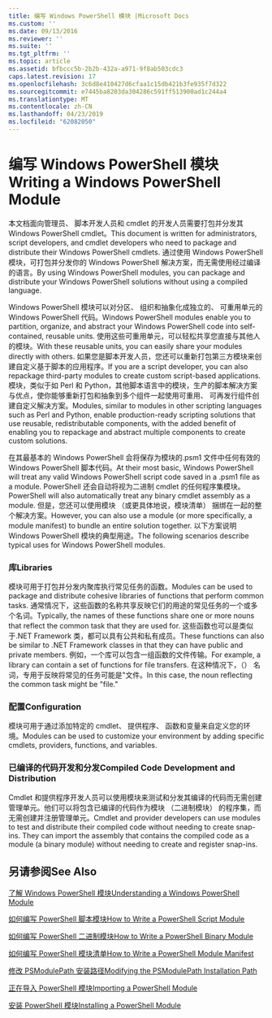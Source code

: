 ```yaml
---
title: 编写 Windows PowerShell 模块 |Microsoft Docs
ms.custom: ''
ms.date: 09/13/2016
ms.reviewer: ''
ms.suite: ''
ms.tgt_pltfrm: ''
ms.topic: article
ms.assetid: bfbccc5b-2b2b-432a-a971-9f8ab503cdc3
caps.latest.revision: 17
ms.openlocfilehash: 3c6d8e410427d6cfaa1c15db421b3fe935f7d322
ms.sourcegitcommit: e7445ba8203da304286c591ff513900ad1c244a4
ms.translationtype: MT
ms.contentlocale: zh-CN
ms.lasthandoff: 04/23/2019
ms.locfileid: "62082050"
---
```

# <a name="writing-a-windows-powershell-module"></a><span data-ttu-id="1b79d-102">编写 Windows PowerShell 模块</span><span class="sxs-lookup"><span data-stu-id="1b79d-102">Writing a Windows PowerShell Module</span></span>

<span data-ttu-id="1b79d-103">本文档面向管理员、 脚本开发人员和 cmdlet 的开发人员需要打包并分发其 Windows PowerShell cmdlet。</span><span class="sxs-lookup"><span data-stu-id="1b79d-103">This document is written for administrators, script developers, and cmdlet developers who need to package and distribute their Windows PowerShell cmdlets.</span></span> <span data-ttu-id="1b79d-104">通过使用 Windows PowerShell 模块，可打包并分发你的 Windows PowerShell 解决方案，而无需使用经过编译的语言。</span><span class="sxs-lookup"><span data-stu-id="1b79d-104">By using Windows PowerShell modules, you can package and distribute your Windows PowerShell solutions without using a compiled language.</span></span>

<span data-ttu-id="1b79d-105">Windows PowerShell 模块可以对分区、 组织和抽象化成独立的、 可重用单元的 Windows PowerShell 代码。</span><span class="sxs-lookup"><span data-stu-id="1b79d-105">Windows PowerShell modules enable you to partition, organize, and abstract your Windows PowerShell code into self-contained, reusable units.</span></span> <span data-ttu-id="1b79d-106">使用这些可重用单元，可以轻松共享您直接与其他人的模块。</span><span class="sxs-lookup"><span data-stu-id="1b79d-106">With these reusable units, you can easily share your modules directly with others.</span></span> <span data-ttu-id="1b79d-107">如果您是脚本开发人员，您还可以重新打包第三方模块来创建自定义基于脚本的应用程序。</span><span class="sxs-lookup"><span data-stu-id="1b79d-107">If you are a script developer, you can also repackage third-party modules to create custom script-based applications.</span></span> <span data-ttu-id="1b79d-108">模块，类似于如 Perl 和 Python，其他脚本语言中的模块，生产的脚本解决方案与优点，使你能够重新打包和抽象到多个组件一起使用可重用、 可再发行组件创建自定义解决方案。</span><span class="sxs-lookup"><span data-stu-id="1b79d-108">Modules, similar to modules in other scripting languages such as Perl and Python, enable production-ready scripting solutions that use reusable, redistributable components, with the added benefit of enabling you to repackage and abstract multiple components to create custom solutions.</span></span>

<span data-ttu-id="1b79d-109">在其最基本的 Windows PowerShell 会将保存为模块的.psm1 文件中任何有效的 Windows PowerShell 脚本代码。</span><span class="sxs-lookup"><span data-stu-id="1b79d-109">At their most basic, Windows PowerShell will treat any valid Windows PowerShell script code saved in a .psm1 file as a module.</span></span> <span data-ttu-id="1b79d-110">PowerShell 还会自动将视为二进制 cmdlet 的任何程序集模块。</span><span class="sxs-lookup"><span data-stu-id="1b79d-110">PowerShell will also automatically treat any binary cmdlet assembly as a module.</span></span> <span data-ttu-id="1b79d-111">但是，您还可以使用模块 （或更具体地说，模块清单） 捆绑在一起的整个解决方案。</span><span class="sxs-lookup"><span data-stu-id="1b79d-111">However, you can also use a module (or more specifically, a module manifest) to bundle an entire solution together.</span></span> <span data-ttu-id="1b79d-112">以下方案说明 Windows PowerShell 模块的典型用途。</span><span class="sxs-lookup"><span data-stu-id="1b79d-112">The following scenarios describe typical uses for Windows PowerShell modules.</span></span>

### <a name="libraries"></a><span data-ttu-id="1b79d-113">库</span><span class="sxs-lookup"><span data-stu-id="1b79d-113">Libraries</span></span>

<span data-ttu-id="1b79d-114">模块可用于打包并分发内聚库执行常见任务的函数。</span><span class="sxs-lookup"><span data-stu-id="1b79d-114">Modules can be used to package and distribute cohesive libraries of functions that perform common tasks.</span></span> <span data-ttu-id="1b79d-115">通常情况下，这些函数的名称共享反映它们的用途的常见任务的一个或多个名词。</span><span class="sxs-lookup"><span data-stu-id="1b79d-115">Typically, the names of these functions share one or more nouns that reflect the common task that they are used for.</span></span> <span data-ttu-id="1b79d-116">这些函数也可以是类似于.NET Framework 类，都可以具有公共和私有成员。</span><span class="sxs-lookup"><span data-stu-id="1b79d-116">These functions can also be similar to .NET Framework classes in that they can have public and private members.</span></span> <span data-ttu-id="1b79d-117">例如，一个库可以包含一组函数的文件传输。</span><span class="sxs-lookup"><span data-stu-id="1b79d-117">For example, a library can contain a set of functions for file transfers.</span></span> <span data-ttu-id="1b79d-118">在这种情况下，（） 名词，专用于反映将常见的任务可能是"文件。</span><span class="sxs-lookup"><span data-stu-id="1b79d-118">In this case, the noun reflecting the common task might be "file."</span></span>

### <a name="configuration"></a><span data-ttu-id="1b79d-119">配置</span><span class="sxs-lookup"><span data-stu-id="1b79d-119">Configuration</span></span>

<span data-ttu-id="1b79d-120">模块可用于通过添加特定的 cmdlet、 提供程序、 函数和变量来自定义您的环境。</span><span class="sxs-lookup"><span data-stu-id="1b79d-120">Modules can be used to customize your environment by adding specific cmdlets, providers, functions, and variables.</span></span>

### <a name="compiled-code-development-and-distribution"></a><span data-ttu-id="1b79d-121">已编译的代码开发和分发</span><span class="sxs-lookup"><span data-stu-id="1b79d-121">Compiled Code Development and Distribution</span></span>

<span data-ttu-id="1b79d-122">Cmdlet 和提供程序开发人员可以使用模块来测试和分发其编译的代码而无需创建管理单元。他们可以将包含已编译的代码作为模块 （二进制模块） 的程序集，而无需创建并注册管理单元。</span><span class="sxs-lookup"><span data-stu-id="1b79d-122">Cmdlet and provider developers can use modules to test and distribute their compiled code without needing to create snap-ins. They can import the assembly that contains the compiled code as a module (a binary module) without needing to create and register snap-ins.</span></span>

## <a name="see-also"></a><span data-ttu-id="1b79d-123">另请参阅</span><span class="sxs-lookup"><span data-stu-id="1b79d-123">See Also</span></span>

[<span data-ttu-id="1b79d-124">了解 Windows PowerShell 模块</span><span class="sxs-lookup"><span data-stu-id="1b79d-124">Understanding a Windows PowerShell Module</span></span>](./understanding-a-windows-powershell-module.md)

[<span data-ttu-id="1b79d-125">如何编写 PowerShell 脚本模块</span><span class="sxs-lookup"><span data-stu-id="1b79d-125">How to Write a PowerShell Script Module</span></span>](./how-to-write-a-powershell-script-module.md)

[<span data-ttu-id="1b79d-126">如何编写 PowerShell 二进制模块</span><span class="sxs-lookup"><span data-stu-id="1b79d-126">How to Write a PowerShell Binary Module</span></span>](./how-to-write-a-powershell-binary-module.md)

[<span data-ttu-id="1b79d-127">如何编写 PowerShell 模块清单</span><span class="sxs-lookup"><span data-stu-id="1b79d-127">How to Write a PowerShell Module Manifest</span></span>](http://msdn.microsoft.com/en-us/abe4c24b-e64e-4a61-81d5-18c4fceba0b6)

[<span data-ttu-id="1b79d-128">修改 PSModulePath 安装路径</span><span class="sxs-lookup"><span data-stu-id="1b79d-128">Modifying the PSModulePath Installation Path</span></span>](./modifying-the-psmodulepath-installation-path.md)

[<span data-ttu-id="1b79d-129">正在导入 PowerShell 模块</span><span class="sxs-lookup"><span data-stu-id="1b79d-129">Importing a PowerShell Module</span></span>](./importing-a-powershell-module.md)

[<span data-ttu-id="1b79d-130">安装 PowerShell 模块</span><span class="sxs-lookup"><span data-stu-id="1b79d-130">Installing a PowerShell Module</span></span>](./installing-a-powershell-module.md)
